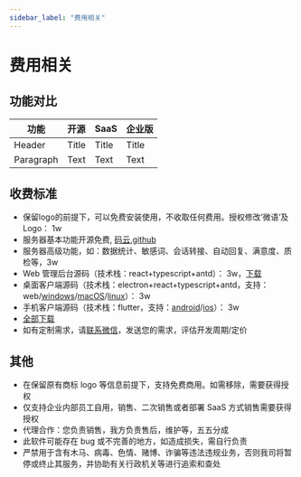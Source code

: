 ```yaml
---
sidebar_label: "费用相关"
---
```


# 费用相关

## 功能对比

| 功能      | 开源  | SaaS  | 企业版 |
| --------- | ----- | ----- | ------ |
| Header    | Title | Title | Title  |
| Paragraph | Text  | Text  | Text   |

## 收费标准

- 保留logo的前提下，可以免费安装使用，不收取任何费用。授权修改’微语‘及 Logo： 1w
- 服务器基本功能开源免费, [码云](https://gitee.com/270580156/weiyu.im),[github](https://github.com/Bytedesk/bytedesk)
- 服务器高级功能，如：数据统计、敏感词、会话转接、自动回复、满意度、质检等，3w
- Web 管理后台源码（技术栈：react+typescript+antd）： 3w，[下载](https://www.weiyuai.cn/download/weiyu-server.zip)
- 桌面客户端源码（技术栈：electron+react+typescript+antd，支持：web/[windows](https://www.weiyuai.cn/download/weiyu-windows.exe)/[macOS](https://www.weiyuai.cn/download/weiyu-mac.dmg)/[linux](https://www.weiyuai.cn/download/weiyu-linux.AppImage)）： 3w
- 手机客户端源码（技术栈：flutter，支持：[android](https://www.weiyuai.cn/download/weiyu-android.apk)/[ios](https://apps.apple.com/cn/app/%E5%BE%AE%E8%AF%AD/id6470106586)）： 3w
- [全部下载](https://www.weiyuai.cn/download)
- 如有定制需求，请[联系微信](/img/wechat.png)，发送您的需求，评估开发周期/定价

## 其他

- 在保留原有商标 logo 等信息前提下，支持免费商用。如需移除，需要获得授权
- 仅支持企业内部员工自用，销售、二次销售或者部署 SaaS 方式销售需要获得授权
- 代理合作：您负责销售，我方负责售后，维护等，五五分成
- 此软件可能存在 bug 或不完善的地方，如造成损失，需自行负责
- 严禁用于含有木马、病毒、色情、赌博、诈骗等违法违规业务，否则我司将暂停或终止其服务，并协助有关行政机关等进行追索和查处
<!-- - <img src="/img/wechat.png" width="150"></img> -->
<!-- - 定制按 2500 人/天 计算 -->
